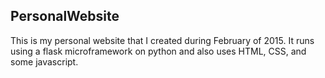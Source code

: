 ## PersonalWebsite
This is my personal website that I created during February of 2015.
It runs using a flask microframework on python and also uses HTML, CSS, and some javascript.
